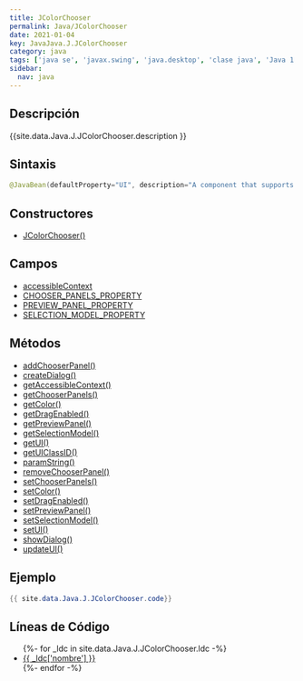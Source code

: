 ```yaml
---
title: JColorChooser
permalink: Java/JColorChooser
date: 2021-01-04
key: JavaJava.J.JColorChooser
category: java
tags: ['java se', 'javax.swing', 'java.desktop', 'clase java', 'Java 1.2']
sidebar: 
  nav: java
---
```


## Descripción
{{site.data.Java.J.JColorChooser.description }}

## Sintaxis
~~~java
@JavaBean(defaultProperty="UI", description="A component that supports selecting a Color.") public class JColorChooser extends JComponent implements Accessible
~~~

## Constructores
* [JColorChooser()](/Java/JColorChooser/JColorChooser/)

## Campos
* [accessibleContext](/Java/JColorChooser/accessibleContext)
* [CHOOSER_PANELS_PROPERTY](/Java/JColorChooser/CHOOSER_PANELS_PROPERTY)
* [PREVIEW_PANEL_PROPERTY](/Java/JColorChooser/PREVIEW_PANEL_PROPERTY)
* [SELECTION_MODEL_PROPERTY](/Java/JColorChooser/SELECTION_MODEL_PROPERTY)

## Métodos
* [addChooserPanel()](/Java/JColorChooser/addChooserPanel)
* [createDialog()](/Java/JColorChooser/createDialog)
* [getAccessibleContext()](/Java/JColorChooser/getAccessibleContext)
* [getChooserPanels()](/Java/JColorChooser/getChooserPanels)
* [getColor()](/Java/JColorChooser/getColor)
* [getDragEnabled()](/Java/JColorChooser/getDragEnabled)
* [getPreviewPanel()](/Java/JColorChooser/getPreviewPanel)
* [getSelectionModel()](/Java/JColorChooser/getSelectionModel)
* [getUI()](/Java/JColorChooser/getUI)
* [getUIClassID()](/Java/JColorChooser/getUIClassID)
* [paramString()](/Java/JColorChooser/paramString)
* [removeChooserPanel()](/Java/JColorChooser/removeChooserPanel)
* [setChooserPanels()](/Java/JColorChooser/setChooserPanels)
* [setColor()](/Java/JColorChooser/setColor)
* [setDragEnabled()](/Java/JColorChooser/setDragEnabled)
* [setPreviewPanel()](/Java/JColorChooser/setPreviewPanel)
* [setSelectionModel()](/Java/JColorChooser/setSelectionModel)
* [setUI()](/Java/JColorChooser/setUI)
* [showDialog()](/Java/JColorChooser/showDialog)
* [updateUI()](/Java/JColorChooser/updateUI)

## Ejemplo
~~~java
{{ site.data.Java.J.JColorChooser.code}}
~~~

## Líneas de Código
<ul>
{%- for _ldc in site.data.Java.J.JColorChooser.ldc -%}
   <li>
       <a href="{{_ldc['url'] }}">{{ _ldc['nombre'] }}</a>
   </li>
{%- endfor -%}
</ul>
